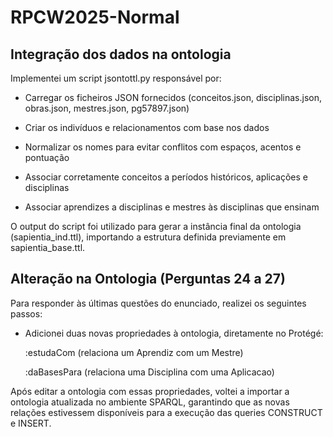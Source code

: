 # RPCW2025-Normal

## Integração dos dados na ontologia
Implementei um script jsontottl.py responsável por:

- Carregar os ficheiros JSON fornecidos (conceitos.json, disciplinas.json, obras.json, mestres.json, pg57897.json)

- Criar os indivíduos e relacionamentos com base nos dados

- Normalizar os nomes para evitar conflitos com espaços, acentos e pontuação

- Associar corretamente conceitos a períodos históricos, aplicações e disciplinas

- Associar aprendizes a disciplinas e mestres às disciplinas que ensinam

O output do script foi utilizado para gerar a instância final da ontologia (sapientia_ind.ttl), importando a estrutura definida previamente em sapientia_base.ttl.

## Alteração na Ontologia (Perguntas 24 a 27)
Para responder às últimas questões do enunciado, realizei os seguintes passos:

- Adicionei duas novas propriedades à ontologia, diretamente no Protégé:

    :estudaCom (relaciona um Aprendiz com um Mestre)

    :daBasesPara (relaciona uma Disciplina com uma Aplicacao)

Após editar a ontologia com essas propriedades, voltei a importar a ontologia atualizada no ambiente SPARQL, garantindo que as novas relações estivessem disponíveis para a execução das queries CONSTRUCT e INSERT.



